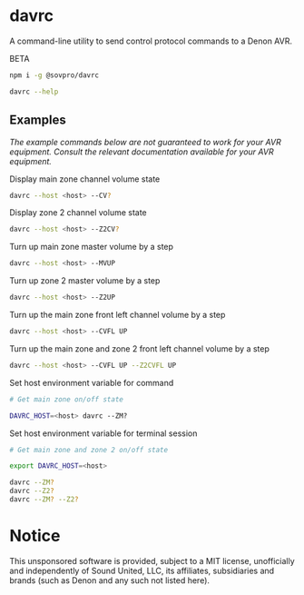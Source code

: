 # davrc

A command-line utility to send control protocol commands to a Denon AVR.

BETA

```bash
npm i -g @sovpro/davrc

davrc --help
```

## Examples

*The example commands below are not guaranteed to work for your AVR equipment. Consult the relevant documentation available for your AVR equipment.*

Display main zone channel volume state
```bash
davrc --host <host> --CV?
```

Display zone 2 channel volume state
```bash
davrc --host <host> --Z2CV?
```

Turn up main zone master volume by a step
```bash
davrc --host <host> --MVUP
```

Turn up zone 2 master volume by a step
```bash
davrc --host <host> --Z2UP
```

Turn up the main zone front left channel volume by a step
```bash
davrc --host <host> --CVFL UP
```

Turn up the main zone and zone 2 front left channel volume by a step
```bash
davrc --host <host> --CVFL UP --Z2CVFL UP
```

Set host environment variable for command 
```bash
# Get main zone on/off state

DAVRC_HOST=<host> davrc --ZM?
```

Set host environment variable for terminal session 
```bash
# Get main zone and zone 2 on/off state

export DAVRC_HOST=<host>

davrc --ZM?
davrc --Z2?
davrc --ZM? --Z2?
```

# Notice

This unsponsored software is provided, subject to a MIT license, unofficially and independently of Sound United, LLC, its affiliates, subsidiaries and brands (such as Denon and any such not listed here).

